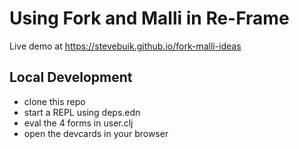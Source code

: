 # Using Fork and Malli in Re-Frame

Live demo at https://stevebuik.github.io/fork-malli-ideas

## Local Development

- clone this repo
- start a REPL using deps.edn
- eval the 4 forms in user.clj
- open the devcards in your browser


